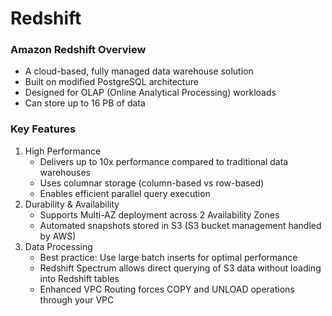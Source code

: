 # Redshift

### Amazon Redshift Overview

* A cloud-based, fully managed data warehouse solution
* Built on modified PostgreSQL architecture
* Designed for OLAP (Online Analytical Processing) workloads
* Can store up to 16 PB of data

### Key Features

1. High Performance
   * Delivers up to 10x performance compared to traditional data warehouses
   * Uses columnar storage (column-based vs row-based)
   * Enables efficient parallel query execution
2. Durability & Availability
   * Supports Multi-AZ deployment across 2 Availability Zones
   * Automated snapshots stored in S3 (S3 bucket management handled by AWS)
3. Data Processing
   * Best practice: Use large batch inserts for optimal performance
   * Redshift Spectrum allows direct querying of S3 data without loading into Redshift tables
   * Enhanced VPC Routing forces COPY and UNLOAD operations through your VPC

##

